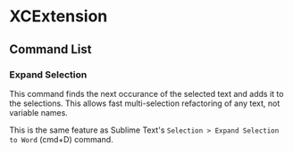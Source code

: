 # XCExtension

## Command List

### Expand Selection

This command finds the next occurance of the selected text and adds it to the selections. This allows fast multi-selection refactoring of any text, not variable names.

This is the same feature as Sublime Text's `Selection > Expand Selection to Word` (cmd+D) command.